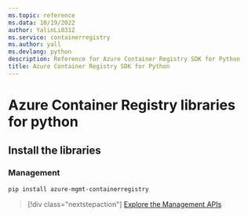 ```yaml
---
ms.topic: reference
ms.data: 10/19/2022
author: YalinLi0312
ms.service: containerregistry
ms.author: yall
ms.devlang: python
description: Reference for Azure Container Registry SDK for Python
title: Azure Container Registry SDK for Python
---
```

# Azure Container Registry libraries for python

## Install the libraries


### Management

```bash
pip install azure-mgmt-containerregistry
```
> [!div class="nextstepaction"]
> [Explore the Management APIs](/python/api/overview/azure/containerregistry/management)